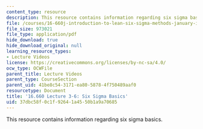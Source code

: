 ```yaml
---
content_type: resource
description: This resource contains information regarding six sigma basics.
file: /courses/16-660j-introduction-to-lean-six-sigma-methods-january-iap-2012/37dbc58f0c1f92641a4550b1a9a70685_MIT16_660JIAP12_3-6.pdf
file_size: 973021
file_type: application/pdf
hide_download: true
hide_download_original: null
learning_resource_types:
- Lecture Videos
license: https://creativecommons.org/licenses/by-nc-sa/4.0/
ocw_type: OCWFile
parent_title: Lecture Videos
parent_type: CourseSection
parent_uid: 41be8c54-3171-ea80-5878-4f750489aaf0
resourcetype: Document
title: '16.660 Lecture 3-6: Six Sigma Basics'
uid: 37dbc58f-0c1f-9264-1a45-50b1a9a70685
---
```

This resource contains information regarding six sigma basics.